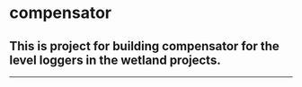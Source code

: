 # compensator
## This is project for building compensator for the level loggers in the wetland projects.
---
## 